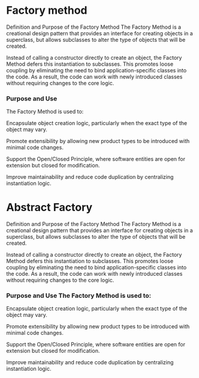 # Factory method
Definition and Purpose of the Factory Method
The Factory Method is a creational design pattern that provides an interface for creating objects in a superclass, but allows subclasses to alter the type of objects that will be created.

Instead of calling a constructor directly to create an object, the Factory Method defers this instantiation to subclasses. This promotes loose coupling by eliminating the need to bind application-specific classes into the code. As a result, the code can work with newly introduced classes without requiring changes to the core logic.

### Purpose and Use
The Factory Method is used to:

Encapsulate object creation logic, particularly when the exact type of the object may vary.

Promote extensibility by allowing new product types to be introduced with minimal code changes.

Support the Open/Closed Principle, where software entities are open for extension but closed for modification.

Improve maintainability and reduce code duplication by centralizing instantiation logic.

# Abstract Factory 
Definition and Purpose of the Factory Method The Factory Method is a creational design pattern that provides an interface for creating objects in a superclass, but allows subclasses to alter the type of objects that will be created.

Instead of calling a constructor directly to create an object, the Factory Method defers this instantiation to subclasses. This promotes loose coupling by eliminating the need to bind application-specific classes into the code. As a result, the code can work with newly introduced classes without requiring changes to the core logic.

### Purpose and Use The Factory Method is used to:

Encapsulate object creation logic, particularly when the exact type of the object may vary.

Promote extensibility by allowing new product types to be introduced with minimal code changes.

Support the Open/Closed Principle, where software entities are open for extension but closed for modification.

Improve maintainability and reduce code duplication by centralizing instantiation logic.